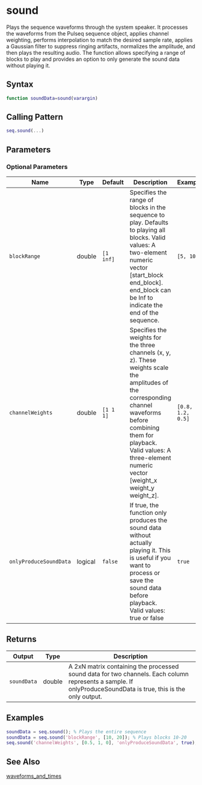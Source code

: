 # sound

Plays the sequence waveforms through the system speaker.  It processes the waveforms from the Pulseq sequence object, applies channel weighting, performs interpolation to match the desired sample rate, applies a Gaussian filter to suppress ringing artifacts, normalizes the amplitude, and then plays the resulting audio.  The function allows specifying a range of blocks to play and provides an option to only generate the sound data without playing it.

## Syntax

```matlab
function soundData=sound(varargin)
```

## Calling Pattern

```matlab
seq.sound(...)
```

## Parameters


### Optional Parameters

| Name | Type | Default | Description | Example |
|------|------|---------|-------------|---------|
| `blockRange` | double | `[1 inf]` | Specifies the range of blocks in the sequence to play.  Defaults to playing all blocks. Valid values: A two-element numeric vector [start_block end_block].  end_block can be Inf to indicate the end of the sequence. | `[5, 10]` |
| `channelWeights` | double | `[1 1 1]` | Specifies the weights for the three channels (x, y, z). These weights scale the amplitudes of the corresponding channel waveforms before combining them for playback. Valid values: A three-element numeric vector [weight_x weight_y weight_z]. | `[0.8, 1.2, 0.5]` |
| `onlyProduceSoundData` | logical | `false` | If true, the function only produces the sound data without actually playing it. This is useful if you want to process or save the sound data before playback. Valid values: true or false | `true` |

## Returns

| Output | Type | Description |
|--------|------|-------------|
| `soundData` | double | A 2xN matrix containing the processed sound data for two channels.  Each column represents a sample.  If onlyProduceSoundData is true, this is the only output. |

## Examples

```matlab
soundData = seq.sound(); % Plays the entire sequence
soundData = seq.sound('blockRange', [10, 20]); % Plays blocks 10-20
seq.sound('channelWeights', [0.5, 1, 0], 'onlyProduceSoundData', true); % Generates sound data without playing, weighting channels differently
```

## See Also

[waveforms_and_times](waveforms_and_times.md)
